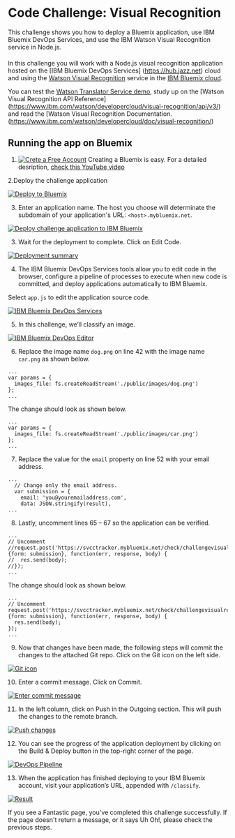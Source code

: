 # Code Challenge: Visual Recognition

This challenge shows you how to deploy a Bluemix application, use IBM Bluemix DevOps Services, and use the IBM Watson Visual Recognition service in Node.js.
####
In this challenge you will work with a Node.js visual recognition application hosted on the [IBM Bluemix DevOps Services] (https://hub.jazz.net) cloud and using the [Watson Visual Recognition](https://www.ibm.com/watson/developercloud/visual-recognition.html) service in the [IBM Bluemix cloud](https://bluemix.net/). 

You can test the [Watson Translator Service demo](https://visual-recognition-demo.mybluemix.net/), study up on the [Watson Visual Recognition API Reference] (https://www.ibm.com/watson/developercloud/visual-recognition/api/v3/) and read the [Watson Visual Recognition Documentation.(https://www.ibm.com/watson/developercloud/doc/visual-recognition/) 


## Running the app on Bluemix

1. [![Crete a Free Account](./img/createaccount.png)](./img/createaccount.png)
Creating a Bluemix is easy. For a detailed desription, [check this YouTube video](https://www.youtube.com/watch?v=kUPwdfL8_oU&t=23s) 

2.Deploy the challenge application

 [![Deploy to Bluemix](https://bluemix.net/deploy/button.png)](https://bluemix.net/deploy?repository=https://github.com/bluemix-code-challenge/challenge-visualrecognition.git)

3. Enter an application name. The host you choose will determinate the subdomain of your application's URL: `<host>.mybluemix.net`.

  [![Deploy challenge application to IBM Bluemix](./img/deploy.png)](./img/deploy.png)

3. Wait for the deployment to complete. Click on Edit Code.

  [![Deployment summary](./img/deploymentsummary.png)](./img/deploymentsummary.png)

4. The IBM Bluemix DevOps Services tools allow you to edit code in the browser, configure a pipeline of processes to execute when new code is committed, and deploy applications automatically to IBM Bluemix.

  Select `app.js` to edit the application source code.

  [![IBM Bluemix DevOps Services](./img/devops.png)](./img/devops.png)

5. In this challenge, we’ll classify an image.

  [![IBM Bluemix DevOps Editor](./img/editor.png)](./img/editor.png)

6. Replace the image name `dog.png` on line 42 with the image name `car.png` as shown below.

  ```
  ...
  var params = {
    images_file: fs.createReadStream('./public/images/dog.png')
  };
  ...
  ```

  The change should look as shown below.

  ```
  ...
  var params = {
    images_file: fs.createReadStream('./public/images/car.png')
  };
  ...
  ```

7. Replace the value for the `email` property on line 52 with your email address.
  ```
  ...
    // Change only the email address.
    var submission = {
      email: 'you@youremailaddress.com',
      data: JSON.stringify(result),
  ...
  ```

8. Lastly, uncomment lines 65 – 67 so the application can be verified.

  ```
  ...  
  // Uncomment
  //request.post('https://svcctracker.mybluemix.net/check/challengevisualrecognition', {form: submission}, function(err, response, body) {
  //  res.send(body);
  //});
  ...
  ```

  The change should look as shown below.

  ```
  ...  
  // Uncomment
  request.post('https://svcctracker.mybluemix.net/check/challengevisualrecognition', {form: submission}, function(err, response, body) {
    res.send(body);
  });
  ...
  ```

9. Now that changes have been made, the following steps will commit the changes to the attached Git repo. Click on the Git icon on the left side.

  [![Git icon](./img/giticon.png)](./img/giticon.png)

10. Enter a commit message. Click on Commit.

  [![Enter commit message](./img/commit.png)](./img/commit.png)

11. In the left column, click on Push in the Outgoing section. This will push the changes to the remote branch.

  [![Push changes](./img/push.png)](./img/push.png)

12. You can see the progress of the application deployment by clicking on the Build & Deploy button in the top-right corner of the page.

  [![DevOps Pipeline](./img/pipeline.png)](./img/pipeline.png)

13. When the application has finished deploying to your IBM Bluemix account, visit your application’s URL, appended with `/classify`.

  [![Result](./img/result.png)](./img/result.png)

  If you see a Fantastic page, you've completed this challenge successfully. If the page doesn't return a message, or it says Uh Oh!, please check the previous steps.
